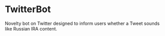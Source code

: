 # TwitterBot
Novelty bot on Twitter designed to inform users whether a Tweet sounds like Russian IRA content. 
